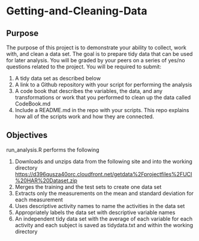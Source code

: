 # Getting-and-Cleaning-Data

## Purpose
The purpose of this project is to demonstrate your ability to collect, work with, and clean a data set. The goal is to prepare tidy data that can be used for later analysis. You will be graded by your peers on a series of yes/no questions related to the project. 
You will be required to submit: 
1.	A tidy data set as described below
2.	A link to a Github repository with your script for performing the analysis
3.	A code book that describes the variables, the data, and any transformations or work that you performed to clean up the data called CodeBook.md
4.	Include a README.md in the repo with your scripts. This repo explains how all of the scripts work and how they are connected.

## Objectives
run_analysis.R performs the following
1.	Downloads and unzips data from the following site and into the working directory
https://d396qusza40orc.cloudfront.net/getdata%2Fprojectfiles%2FUCI%20HAR%20Dataset.zip
2.	Merges the training and the test sets to create one data set
3.	Extracts only the measurements on the mean and standard deviation for each measurement
4.	Uses descriptive activity names to name the activities in the data set
5.	Appropriately labels the data set with descriptive variable names
6.	An independent tidy data set with the average of each variable for each activity and each subject is saved as tidydata.txt and within the working directory

